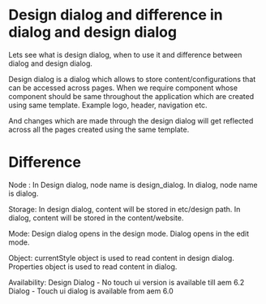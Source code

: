 # Design dialog and difference in dialog and design dialog

Lets see what is design dialog, when to use it and difference between dialog and design dialog.

Design dialog is a dialog which allows to store content/configurations that can be accessed across pages. When we require component whose component should be same throughout the application which are created using same template. Example logo, header, navigation etc.

And changes which are made through the design dialog will get reflected across all the pages created using the same template.

# Difference

Node : In Design dialog, node name is design_dialog.
       In dialog, node name is dialog.

Storage: In design dialog, content will be stored in etc/design path.
         In dialog, content will be stored in the content/website.

Mode: Design dialog opens in the design mode.
      Dialog opens in the edit mode.

Object: currentStyle object is used to read content in design dialog.
        Properties object is used to read content in dialog.

Availability: Design Dialog - No touch ui version is available till aem 6.2
              Dialog - Touch ui dialog is available from aem 6.0
